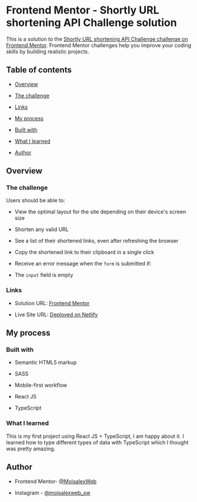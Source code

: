 # Frontend Mentor - Shortly URL shortening API Challenge solution
  

This is a solution to the [Shortly URL shortening API Challenge challenge on Frontend Mentor](https://www.frontendmentor.io/challenges/url-shortening-api-landing-page-2ce3ob-G). Frontend Mentor challenges help you improve your coding skills by building realistic projects.

  

## Table of contents


- [Overview](#overview)

- [The challenge](#the-challenge)

- [Links](#links)

- [My process](#my-process)

- [Built with](#built-with)

- [What I learned](#what-i-learned)

- [Author](#author)
  

## Overview
  

### The challenge

Users should be able to:

- View the optimal layout for the site depending on their device's screen size

- Shorten any valid URL

- See a list of their shortened links, even after refreshing the browser

- Copy the shortened link to their clipboard in a single click

- Receive an error message when the `form` is submitted if:

- The `input` field is empty

  
  
### Links

- Solution URL: [Frontend Mentor](https://www.frontendmentor.io/solutions/url-shortening-links-using-react-js-typescript-4Kmava_kTn)

- Live Site URL: [Deployed on Netlify](https://url-shortening.netlify.app/)

  

## My process

### Built with

 - Semantic HTML5 markup

- SASS

- Mobile-first workflow

- React JS

- TypeScript

  
### What I learned

This is my first project using React JS + TypeScript, I am happy about it. I learned how to type different types of data with TypeScript which I thought was pretty amazing.

  
## Author

- Frontend Mentor- [@MoisalexWeb](https://www.frontendmentor.io/profile/MoisalexWeb)

- Instagram - [@moisalexweb_sw](https://www.instagram.com/moisalexweb_sw)


 